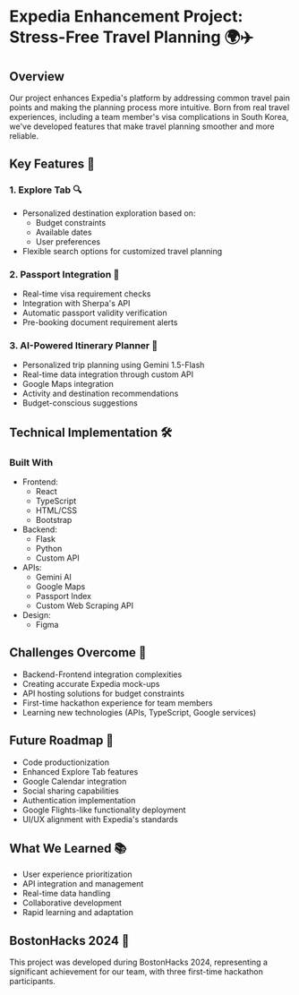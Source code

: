 # Expedia Enhancement Project: Stress-Free Travel Planning 🌍✈️

## Overview
Our project enhances Expedia's platform by addressing common travel pain points and making the planning process more intuitive. Born from real travel experiences, including a team member's visa complications in South Korea, we've developed features that make travel planning smoother and more reliable.

## Key Features 🎯

### 1. Explore Tab 🔍
- Personalized destination exploration based on:
  - Budget constraints
  - Available dates
  - User preferences
- Flexible search options for customized travel planning

### 2. Passport Integration 📘
- Real-time visa requirement checks
- Integration with Sherpa's API
- Automatic passport validity verification
- Pre-booking document requirement alerts

### 3. AI-Powered Itinerary Planner 📅
- Personalized trip planning using Gemini 1.5-Flash
- Real-time data integration through custom API
- Google Maps integration
- Activity and destination recommendations
- Budget-conscious suggestions

## Technical Implementation 🛠️

### Built With
- Frontend:
  - React
  - TypeScript
  - HTML/CSS
  - Bootstrap
- Backend:
  - Flask
  - Python
  - Custom API
- APIs:
  - Gemini AI
  - Google Maps
  - Passport Index
  - Custom Web Scraping API
- Design:
  - Figma

## Challenges Overcome 💪
- Backend-Frontend integration complexities
- Creating accurate Expedia mock-ups
- API hosting solutions for budget constraints
- First-time hackathon experience for team members
- Learning new technologies (APIs, TypeScript, Google services)

## Future Roadmap 🚀
- Code productionization
- Enhanced Explore Tab features
- Google Calendar integration
- Social sharing capabilities
- Authentication implementation
- Google Flights-like functionality deployment
- UI/UX alignment with Expedia's standards

## What We Learned 📚
- User experience prioritization
- API integration and management
- Real-time data handling
- Collaborative development
- Rapid learning and adaptation


## BostonHacks 2024 🏫
This project was developed during BostonHacks 2024, representing a significant achievement for our team, with three first-time hackathon participants.
